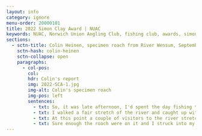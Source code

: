 ```yaml
---
layout: info
category: ignore
menu-order: 20000101
title: 2022 Simon Clay Award | NUAC
keywords: NUAC, Norwich Union Angling Club, fishing club, awards, simon clay
sections:
  - sctn-title: Colin Heinen, specimen roach from River Wensum, September 2022
    sctn-hash: colin-heinen
    sctn-collapse: open
    paragraphs:
      - col-pos:
        col:
        hdr: Colin's report
        img: 2022-SCA-1.jpg
        img-alt: Colin's specimen roach
        img-pos: left
        sentences:
          - txt: So, it was late afternoon, I'd spent the day fishing the lake at the Bridge Inn, Lenwade and was packing up and heading back to the car, and as usual I thought to have a quick look at the river stretch as I had some leftover bread and see if chucking a few bits in would give me any signs of life from the snags/hidey holes the chub live in.
          - txt: I walked a fair stretch of the river and caught up with most of my bread coming downstream. Unbelievably I saw a shoal of roach taking the slow sinking bread and a few actually coming up to take pieces off the surface, so I quickly rushed back to the car and grabbed a rod and net and got back to the roach.
          - txt: At this point a couple of visitors to the river stretch had seen me running up and down and came over to see what I was up to! I gave them the quick introduction and kept feeding the swim, watching the fish getting more competitive and taking the bread. I tied a simple hook and freelined the bread through the swim a couple of times and had no takes. We could see the fish were there but somehow I just couldn't get the bread to run through how they wanted it. So, with a bit of encouragement from my now audience I wet the bread a bit more, went for a slow sinking approach and cast further upstream really giving it time to bounce along through the swim in front of the fish.
          - txt: Sure enough the roach were on it and I struck into my first fish, a good size just over a 1lb and carefully played him into the net without causing too much commotion. Unhooked the fish, had a quick look and decided there was definitely a better fish to have as we'd seen quite a few larger ones by this point. So, rinse and repeat; kept feeding bread and then trotted our slow sinking bread flake through again. This time the biggest of the shoal came straight onto it as it passed in front of them. Struck, hooked and gently played him in. Once I had netted the fish we had a small cheer and we were all quite chuffed that I'd managed to single out the best of the fish. The two guests kindly took some photos for me and then we released him. We chatted for a bit and parted ways, a chance encounter and a wonderful thing to have shared with a couple of other anglers.
---
```


